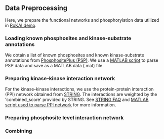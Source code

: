 ## Data Preprocessing
Here, we prepare the functional networks and phosphorylation data utilized in [RoKAI demo](../../demo_rokai.m).
### Loading known phosphosites and kinase-substrate annotations
We obtain a list of known phosphosites and known kinase-substrate annotations from [PhosphositePlus (PSP)](https://www.phosphosite.org/staticDownloads). We use a [MATLAB script](load_psp_kinase_substrates.m) to parse PSP data and save as a MATLAB data (.mat) file. 
### Preparing kinase-kinase interaction network
For the kinase-kinase interactions, we use the protein-protein interaction (PPI) network obtained from [STRING](https://string-db.org/cgi/download.pl). The interactions are weighted by the 'combined_score' provided by STRING. See [STRING FAQ](http://version10.string-db.org/help/faq/) and [MATLAB script used to parse PPI network](load_string_ppi_network.m) for more information. 
### Preparing phosphosite level interaction network

### Combining 

